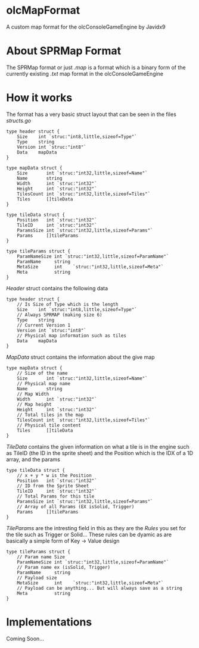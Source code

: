 # olcMapFormat
A custom map format for the olcConsoleGameEngine by Javidx9

# About SPRMap Format
The SPRMap format or just _.map_ is a format which is a binary form of the currently existing _.txt_ map format in the olcConsoleGameEngine

# How it works
The format has a very basic struct layout that can be seen in the files _structs.go_ 
```golang
type header struct {
	Size    int `struc:"int8,little,sizeof=Type"`
	Type    string
	Version int `struc:"int8"`
	Data    mapData
}

type mapData struct {
	Size       int `struc:"int32,little,sizeof=Name"`
	Name       string
	Width      int `struc:"int32"`
	Height     int `struc:"int32"`
	TilesCount int `struc:"int32,little,sizeof=Tiles"`
	Tiles      []tileData
}

type tileData struct {
	Position   int `struc:"int32"`
	TileID     int `struc:"int32"`
	ParamsSize int `struc:"int32,little,sizeof=Params"`
	Params     []tileParams
}

type tileParams struct {
	ParamNameSize int `struc:"int32,little,sizeof=ParamName"`
	ParamName     string
	MetaSize      int    `struc:"int32,little,sizeof=Meta"`
	Meta          string 
}
```

_Header_ struct contains the following data
```golang
type header struct {
    // Is Size of Type which is the length
    Size    int `struc:"int8,little,sizeof=Type"` 
    // Always SPRMAP (making size 6)
    Type    string
    // Current Version 1
    Version int `struc:"int8"`
    // Physical map information such as tiles
    Data    mapData 
}
```

_MapData_ struct contains the information about the give map
```golang
type mapData struct {
    // Size of the name
    Size       int `struc:"int32,little,sizeof=Name"` 
    // Physical map name
    Name       string
    // Map Width
    Width      int `struc:"int32"`
    // Map height
    Height     int `struc:"int32"`
    // Total tiles in the map
    TilesCount int `struc:"int32,little,sizeof=Tiles"`
    // Physical tile content
    Tiles      []tileData
}
```

_TileData_ contains the given information on what a tile is in the engine such as TileID (the ID in the sprite sheet) and the Position which is the IDX of a 1D array, and the params
```golang
type tileData struct {
    // x + y * w is the Position
    Position   int `struc:"int32"`
    // ID from the Sprite Sheet
    TileID     int `struc:"int32"`
    // Total Params for this tile
    ParamsSize int `struc:"int32,little,sizeof=Params"`
    // Array of all Params (EX isSolid, Trigger)
    Params     []tileParams
}
```

_TileParams_ are the intresting field in this as they are the _Rules_ you set for the tile such as Trigger or Solid... These rules can be dyamic as are basically a simple form of Key -> Value design
```golang
type tileParams struct {
    // Param name Size
    ParamNameSize int `struc:"int32,little,sizeof=ParamName"`
    // Param name ex (isSolid, Trigger)
    ParamName     string
    // Payload size
    MetaSize      int    `struc:"int32,little,sizeof=Meta"`
    // Payload can be anything... But will always save as a string
    Meta          string 
}
```

# Implementations
Coming Soon...